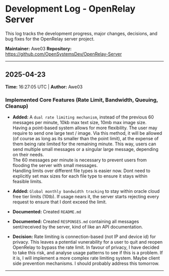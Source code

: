 # Development Log - OpenRelay Server

This log tracks the development progress, major changes, decisions, and bug fixes for the OpenRelay server project.

**Maintainer:** Awe03
**Repository:** https://github.com/OpenSystemsDev/OpenRelay-Server

---

## 2025-04-23

**Time:** 16:27:05 UTC | **Author:** Awe03

### Implemented Core Features (Rate Limit, Bandwidth, Queuing, Cleanup)

*   **Added:**  A `dual rate limiting mechanism`, instead of the previous 60 messages per minute, 10kb max text size, 10mb max image size.  
                Having a point-based system allows for more flexibility. The user may require to send one large text / image. Via this method, it will be allowed (of course as long as its smaller than the point limit), at the expense of them being rate limited for the remaining minute. This way, users can send multiple small messages or a singular large message, depending on their needs.  
                The 60 messages per minute is necessary to prevent users from flooding the server with small messages.  
                Handling limits over different file types is easier now. Dont need to explicitly set max sizes for each file type to ensure it stays within feasible limits.

*   **Added:**  `Global monthly bandwidth tracking` to stay within oracle cloud free tier limits (10tb). If usage nears it, the server starts rejecting every request to ensure 
                that I dont exceed the limit.
*   **Documented:**  Created `README.md`
*   **Documented:**  Created `RESPONSES.md` containing all messages sent/received by the server, kind of like an API documentation. 
*   **Decision:**  Rate limiting is connection-based (not IP and device id) for privacy. This leaves a potential vunerability for a user to quit and reopen OpenRelay to bypass the
                rate limit. In favour of privacy, I have decided to take this risk, and analyse usage patterns to see if this is a problem. If it is, I will implement a more complex rate limiting system. Maybe client side prevention mechanisms.
                I should probably address this tomorrow.
---
